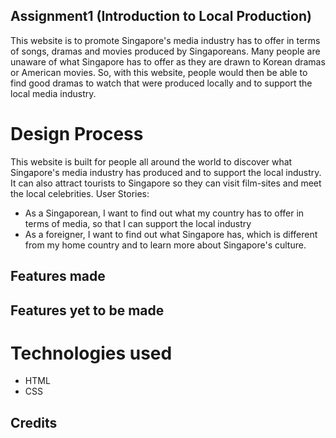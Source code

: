 ## Assignment1 (Introduction to Local Production)

This website is to promote Singapore's media industry has to offer in terms of songs, dramas and movies produced by Singaporeans. Many people are unaware of what Singapore has to offer as they are drawn to Korean dramas or American movies. So, with this website, people would then be able to find good dramas to watch that were produced locally and to support the local media industry.

# Design Process

This website is built for people all around the world to discover what Singapore's media industry has produced and to support the local industry. It can also attract tourists to Singapore so they can visit film-sites and meet the local celebrities.
User Stories:

- As a Singaporean, I want to find out what my country has to offer in terms of media, so that I can support the local industry
- As a foreigner, I want to find out what Singapore has, which is different from my home country and to learn more about Singapore's culture.

## Features made

## Features yet to be made

# Technologies used

- HTML
- CSS

## Credits
